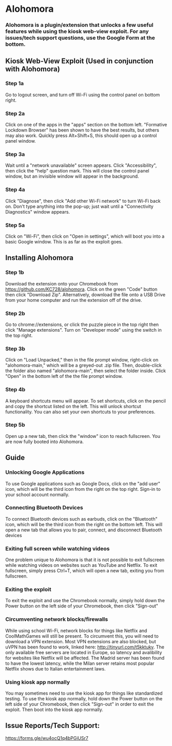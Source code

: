 # Alohomora
### Alohomora is a plugin/extension that unlocks a few useful features while using the kiosk web-view exploit. For any issues/tech support questions, use the Google Form at the bottom.

## Kiosk Web-View Exploit (Used in conjunction with Alohomora)

### Step 1a
Go to logout screen, and turn off Wi-Fi using the control panel on bottom right.

### Step 2a
Click on one of the apps in the "apps" section on the bottom left. "Formative Lockdown Browser" has been shown to have the best results, but others may also work. Quickly press Alt+Shift+S, this should open up a control panel window.

### Step 3a
Wait until a "network unavailable" screen appears. Click "Accessibility", then click the "help" question mark. This will close the control panel window, but an invisible window will appear in the background.

### Step 4a
Click "Diagnose", then click "Add other Wi-Fi network" to turn Wi-Fi back on. Don't type anything into the pop-up; just wait until a "Connectivity Diagnostics" window appears. 

### Step 5a
Click on "Wi-Fi", then click on "Open in settings", which will boot you into a basic Google window. This is as far as the exploit goes.

## Installing Alohomora

### Step 1b
Download the extension onto your Chromebook from https://github.com/KC728/alohomora. Click on the green "Code" button then click "Download Zip". Alternatively, download the file onto a USB Drive from your home computer and run the extension off of the drive.

### Step 2b
Go to chrome://extensions, or click the puzzle piece in the top right then click "Manage extensions". Turn on "Developer mode" using the switch in the top right.

### Step 3b
Click on "Load Unpacked," then in the file prompt window, right-click on "alohomora-main," which will be a greyed-out .zip file. Then, double-click the folder also named "alohomora-main", then select the folder inside. Click "Open" in the bottom left of the the file prompt window.

### Step 4b
A keyboard shortcuts menu will appear. To set shortcuts, click on the pencil and copy the shortcut listed on the left. This will unlock shortcut functionality. You can also set your own shortcuts to your preferences.

### Step 5b
Open up a new tab, then click the "window" icon to reach fullscreen. You are now fully booted into Alohomora.

## Guide

### Unlocking Google Applications
To use Google applications such as Google Docs, click on the "add user" icon, which will be the third icon from the right on the top right. Sign-in to your school account normally. 

### Connecting Bluetooth Devices
To connect Bluetooth devices such as earbuds, click on the "Bluetooth" icon, which will be the third icon from the right on the bottom left. This will open a new tab that allows you to pair, connect, and disconnect Bluetooth devices

### Exiting full screen while watching videos
One problem unique to Alohomora is that it is not possible to exit fullscreen while watching videos on websites such as YouTube and Netflix. To exit fullscreen, simply press Ctrl+T, which will open a new tab, exiting you from fullscreen.

### Exiting the exploit
To exit the exploit and use the Chromebook normally, simply hold down the Power button on the left side of your Chromebook, then click "Sign-out"

### Circumventing network blocks/firewalls
While using school Wi-Fi, network blocks for things like Netflix and CoolMathGames will still be present. To circumvent this, you will need to download a VPN extension. Most VPN extensions are also blocked, but uVPN has been found to work, linked here: http://tinyurl.com/t5kktukv. The only available free servers are located in Europe, so latency and avalibility for websites like Netflix will be affected. The Madrid server has been found to have the lowest latency, while the Milan server retains most popular Netflix shows due to Italian entertainment laws.

### Using kiosk app normally
You may sometimes need to use the kiosk app for things like standardized testing. To use the kiosk app normally, hold down the Power button on the left side of your Chromebook, then click "Sign-out" in order to exit the exploit. Then boot into the kiosk app normally.

## Issue Reports/Tech Support:
https://forms.gle/wu4ocQ1q4bPGiUSr7

